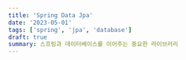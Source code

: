 ```yaml
---
title: 'Spring Data Jpa'
date: '2023-05-01'
tags: ['spring', 'jpa', 'database']
draft: true
summary: 스프링과 데이터베이스를 이어주는 중요한 라이브러리
---
```

